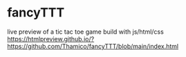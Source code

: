 # fancyTTT
live preview of a tic tac toe game build with js/html/css
https://htmlpreview.github.io/?https://github.com/Thamico/fancyTTT/blob/main/index.html
